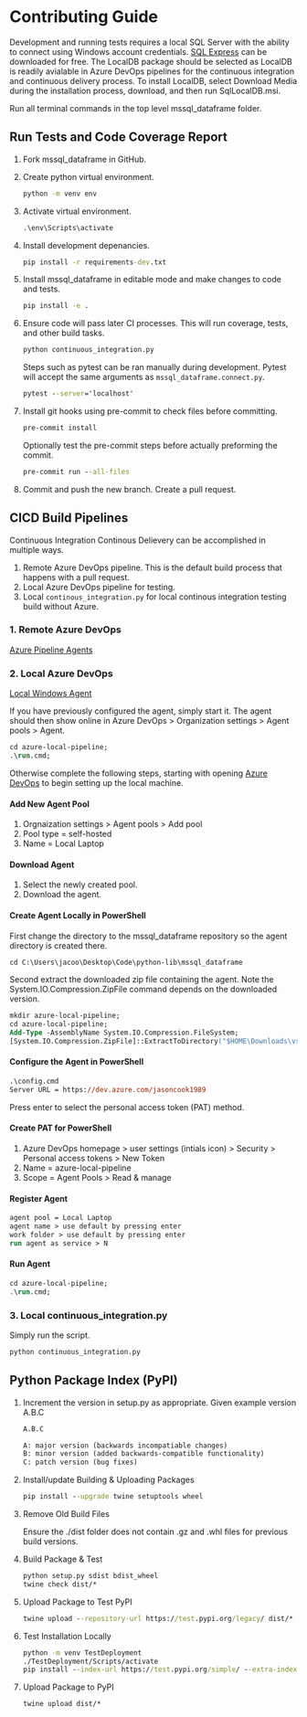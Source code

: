 # Contributing Guide

Development and running tests requires a local SQL Server with the ability to connect using Windows account credentials. [SQL Express](https://www.microsoft.com/en-us/sql-server/sql-server-downloads) can be downloaded for free. The LocalDB package should be selected as LocalDB is readily avialable in Azure DevOps pipelines for the continuous integration and continuous delivery process. To install LocalDB, select Download Media during the installation process, download, and then run SqlLocalDB.msi.

Run all terminal commands in the top level mssql_dataframe folder.

## Run Tests and Code Coverage Report

<!-- TODO: define git tag, setuptools_scm, and build steps -->

<!-- 
# install build package
python -m pip install --upgrade build
# if releasing from a branch, increment the version tag on the master branch
git tag -a v1.2dev
# add a tag for the new release
git tag -a v1.2.0 -m "tag based versioning"
# check release version number generated by git tag
python -m setuptools_scm
# build the package using pyproject.toml and setup.cfg
python -m build 
-->

1. Fork mssql_dataframe in GitHub.

2. Create python virtual environment.

    ``` cmd
    python -m venv env
    ```

3. Activate virtual environment.

    ``` cmd
    .\env\Scripts\activate
    ```

4. Install development depenancies.

    ``` cmd
    pip install -r requirements-dev.txt
    ```

5. Install mssql_dataframe in editable mode and make changes to code and tests.

    ``` cmd
    pip install -e .
    ```

6. Ensure code will pass later CI processes. This will run coverage, tests, and other build tasks.

    ``` cmd
    python continuous_integration.py
    ```

    Steps such as pytest can be ran manually during development. Pytest will accept the same arguments as `mssql_dataframe.connect.py`.

    ``` cmd
    pytest --server='localhost'
    ```

7. Install git hooks using pre-commit to check files before committing.

    ```cmd
    pre-commit install
    ```

    Optionally test the pre-commit steps before actually preforming the commit.

    ``` cmd
    pre-commit run --all-files
    ```

8. Commit and push the new branch. Create a pull request.

## CICD Build Pipelines

Continuous Integration Continous Delievery can be accomplished in multiple ways.

1. Remote Azure DevOps pipeline. This is the default build process that happens with a pull request.
2. Local Azure DevOps pipeline for testing.
3. Local `continous_integration.py` for local continous integration testing build without Azure.

<!-- # https://docs.microsoft.com/en-us/azure/devops/pipelines/?view=azure-devops
# https://docs.microsoft.com/en-us/azure/devops/pipelines/yaml-schema?view=azure-devops&tabs=schema%2Cparameter-schema
# https://docs.microsoft.com/azure/devops/pipelines/languages/python
# https://docs.microsoft.com/en-us/azure/devops/pipelines/repos/github?view=azure-devops&tabs=yaml
#
# Remote Execution
# 1 Run pipeline in Azure DevOps with remote_agent option selected
#
# Local Execution
# 1 Open PowerShell
# 2 Start the local Azure DevOps agent if previously configured (if not see Contributing.md > CICD Build Pipelines > Local Azure DevOps)
# 2a cd azure-local-pipeline; .\run.cmd;
# 3 Run pipeline in Azure DevOps with remote_agent option deselected -->

### 1. Remote Azure DevOps

<!-- #TODO: document default build process -->
[Azure Pipeline Agents](https://docs.microsoft.com/en-us/azure/devops/pipelines/agents/agents?view=azure-devops&tabs=browser#install)

### 2. Local Azure DevOps

[Local Windows Agent](https://docs.microsoft.com/en-us/azure/devops/pipelines/agents/v2-windows?view=azure-devops)

If you have previously configured the agent, simply start it. The agent should then show online in Azure DevOps > Organization settings >  Agent pools > Agent.

``` ps
cd azure-local-pipeline;
.\run.cmd;
```

Otherwise complete the following steps, starting with opening [Azure DevOps](https://dev.azure.com/jasoncook1989/) to begin setting up the local machine.

#### Add New Agent Pool

1. Orgnaization settings > Agent pools > Add pool
2. Pool type = self-hosted
3. Name = Local Laptop

#### Download Agent

1. Select the newly created pool.
2. Download the agent.

#### Create Agent Locally in PowerShell

First change the directory to the mssql_dataframe repository so the agent directory is created there.

``` ps
cd C:\Users\jacoo\Desktop\Code\python-lib\mssql_dataframe
```

Second extract the downloaded zip file containing the agent. Note the System.IO.Compression.ZipFile command depends on the downloaded version.

``` ps
mkdir azure-local-pipeline;
cd azure-local-pipeline;
Add-Type -AssemblyName System.IO.Compression.FileSystem;
[System.IO.Compression.ZipFile]::ExtractToDirectory("$HOME\Downloads\vsts-agent-win-x64-2.196.1.zip", "$PWD")
```

#### Configure the Agent in PowerShell

``` ps
.\config.cmd
Server URL = https://dev.azure.com/jasoncook1989
```

Press enter to select the personal access token (PAT) method.

#### Create PAT for PowerShell

1. Azure DevOps homepage > user settings (intials icon) > Security > Personal access tokens > New Token
2. Name = azure-local-pipeline
3. Scope = Agent Pools > Read & manage

#### Register Agent

``` ps
agent pool = Local Laptop
agent name > use default by pressing enter
work folder > use default by pressing enter
run agent as service > N
```

#### Run Agent

``` ps
cd azure-local-pipeline;
.\run.cmd;
```

### 3. Local continuous_integration.py

Simply run the script.

``` cmd
python continuous_integration.py
```

## Python Package Index (PyPI)

1. Increment the version in setup.py as appropriate. Given example version A.B.C

    <!--#TODO: where to handle incrementing the version-->

    ```txt
    A.B.C

    A: major version (backwards incompatiable changes)
    B: minor version (added backwards-compatible functionality)
    C: patch version (bug fixes)
    ```

2. Install/update Building & Uploading Packages

    ``` cmd
    pip install --upgrade twine setuptools wheel
    ```

3. Remove Old Build Files

    Ensure the ./dist folder does not contain .gz and .whl files for previous build versions.

4. Build Package & Test

    ``` cmd
    python setup.py sdist bdist_wheel
    twine check dist/*
    ```

5. Upload Package to Test PyPI

    ``` cmd
    twine upload --repository-url https://test.pypi.org/legacy/ dist/*
    ```

6. Test Installation Locally

    ```cmd
    python -m venv TestDeployment
    ./TestDeployment/Scripts/activate
    pip install --index-url https://test.pypi.org/simple/ --extra-index-url https://pypi.org/simple/ mssql_dataframe
    ```

7. Upload Package to PyPI

    ``` cmd
    twine upload dist/*
    ```
